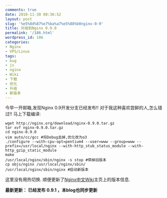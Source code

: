 ```yaml
---
comments: true
date: 2010-11-30 08:36:52
layout: post
slug: '%e5%8d%87%e7%ba%a7%e5%88%b0nginx-0-9'
title: 升级到Nginx 0.9.0
permalink: '/186.html'
wordpress_id: 186
categories:
- Nginx
- VPS/Linux
tags:
- bug
- js
- nginx
- Wiki
- 下载
- 优化
- 升级
- 新版本
---
```


今早一开邮箱,发现Nginx 0.9开发分支已经发布!!
对于我这种喜欢尝鲜的人,怎么错过!!
马上下载编译:

    
    
    wget http://nginx.org/download/nginx-0.9.0.tar.gz
    tar xvf nginx-0.9.0.tar.gz
    cd nginx-0.9.0
    vim auto/cc/gcc #将Debug去掉,优化改为o3
    ./configure --with-cpu-opt=pentium4 --user=www --group=www --prefix=/usr/local/nginx --with-http_stub_status_module --with-http_gzip_static_module
    make
    /usr/local/nginx/sbin/nginx -s stop #停掉旧版本
    cp objs/nginx /usr/local/nginx/sbin/
    /usr/local/nginx/sbin/nginx #启动新版本
    


这里没有用热切换.
顺便更新了[Nginx中文Wiki](http://wiki.nginx.org/NginxChs)主页上的版本信息.

**最新更新： 已经发布 0.9.1 ，本blog也同步更新**
